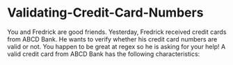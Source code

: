 # Validating-Credit-Card-Numbers
You and Fredrick are good friends. Yesterday, Fredrick received  credit cards from ABCD Bank. He wants to verify whether his credit card numbers are valid or not. You happen to be great at regex so he is asking for your help!  A valid credit card from ABCD Bank has the following characteristics:  
